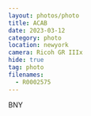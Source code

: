 ```yaml
---
layout: photos/photo
title: ACAB
date: 2023-03-12
category: photo
location: newyork
camera: Ricoh GR IIIx
hide: true
tag: photo
filenames:
  - R0002575
---
```


BNY
